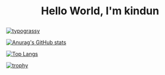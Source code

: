# <p align="center">Hello World, I'm kindun</p>

[![typograssy](https://typograssy.deno.dev/api?text=がんばります%20Nice%20to%20meet%20you%02)](https://skillicons.dev)

[![Anurag's GitHub stats](https://github-readme-stats.vercel.app/api?username=kindun&theme=onedark&show_icons=true)](https://github.com/kindun/github-readme-stats)

[![Top Langs](https://github-readme-stats.vercel.app/api/top-langs/?username=kindun&layout=compact&theme=onedark)](https://github.com/kindun/github-readme-stats)

[![trophy](https://github-profile-trophy.vercel.app/?username=kindun&theme=onedark)](https://github.com/kindun/github-profile-trophy)
